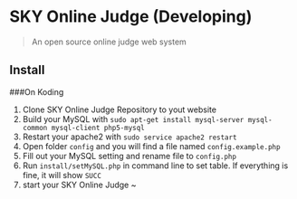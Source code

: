 SKY Online Judge (Developing)
=================
>An open source online judge web system 

Install
-------------
###On Koding
1. Clone SKY Online Judge Repository to yout website
2. Build your MySQL with `sudo apt-get install mysql-server mysql-common mysql-client php5-mysql`
3. Restart your apache2 with  `sudo service apache2 restart`
4. Open folder `config` and you will find a file named `config.example.php`
5. Fill out your MySQL setting and rename file to `config.php`
6. Run `install/setMySQL.php` in command line to set table. If everything is fine, it will show `SUCC`
7. start your SKY Online Judge ~
